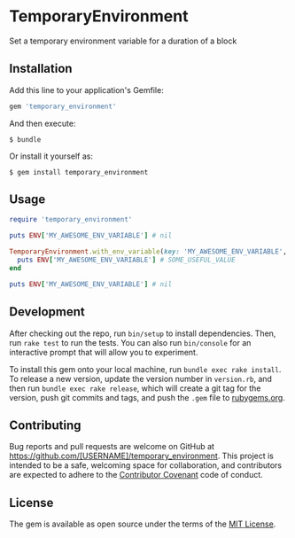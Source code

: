 # TemporaryEnvironment
Set a temporary environment variable for a duration of a block

## Installation

Add this line to your application's Gemfile:

```ruby
gem 'temporary_environment'
```

And then execute:

    $ bundle

Or install it yourself as:

    $ gem install temporary_environment

## Usage

```ruby
require 'temporary_environment'

puts ENV['MY_AWESOME_ENV_VARIABLE'] # nil

TemporaryEnvironment.with_env_variable(key: 'MY_AWESOME_ENV_VARIABLE', value: 'SOME_USEFUL_VALUE') do
  puts ENV['MY_AWESOME_ENV_VARIABLE'] # SOME_USEFUL_VALUE
end

puts ENV['MY_AWESOME_ENV_VARIABLE'] # nil
```


## Development

After checking out the repo, run `bin/setup` to install dependencies. Then, run `rake test` to run the tests. You can also run `bin/console` for an interactive prompt that will allow you to experiment.

To install this gem onto your local machine, run `bundle exec rake install`. To release a new version, update the version number in `version.rb`, and then run `bundle exec rake release`, which will create a git tag for the version, push git commits and tags, and push the `.gem` file to [rubygems.org](https://rubygems.org).

## Contributing

Bug reports and pull requests are welcome on GitHub at https://github.com/[USERNAME]/temporary_environment. This project is intended to be a safe, welcoming space for collaboration, and contributors are expected to adhere to the [Contributor Covenant](contributor-covenant.org) code of conduct.


## License

The gem is available as open source under the terms of the [MIT License](http://opensource.org/licenses/MIT).
